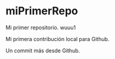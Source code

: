 # miPrimerRepo

Mi primer repositorio. wuuu1

Mi primera contribución local para Github.

Un commit más desde Github.

